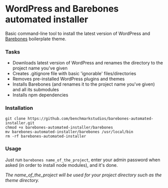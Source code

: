# WordPress and Barebones automated installer
Basic command-line tool to install the latest version of WordPress and [Barebones](https://github.com/benchmarkstudios/barebones) boilerplate theme.

### Tasks

* Downloads latest version of WordPress and renames the directory to the project name you've given
* Creates .gitignore file with basic 'ignorable' files/directories
* Removes pre-installed WordPress plugins and themes
* Installs Barebones (and renames it to the project name you've given) and all its submodules
* Installs npm dependencies

### Installation

```
git clone https://github.com/benchmarkstudios/barebones-automated-installer.git
chmod +x barebones-automated-installer/barebones
mv barebones-automated-installer/barebones /usr/local/bin
rm -rf barebones-automated-installer
```

### Usage

Just run `barebones name_of_the_project`, enter your admin password when asked (in order to install node modules), and it's done. 

*The name_of_the_project will be used for your project directory such as the theme directory.*
